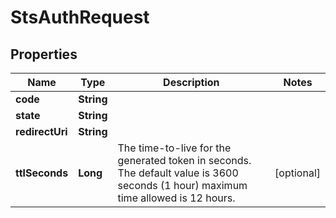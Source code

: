 

# StsAuthRequest


## Properties

| Name | Type | Description | Notes |
|------------ | ------------- | ------------- | -------------|
|**code** | **String** |  |  |
|**state** | **String** |  |  |
|**redirectUri** | **String** |  |  |
|**ttlSeconds** | **Long** | The time-to-live for the generated token in seconds.  The default value is 3600 seconds (1 hour) maximum time allowed is 12 hours.  |  [optional] |



